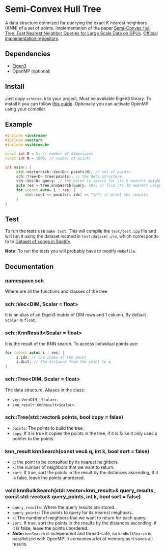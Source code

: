 # Semi-Convex Hull Tree

A data structure optimized for querying the exact K nearest neighbors (KNN) of a set of points.
Implementation of the paper [Semi-Convex Hull Tree: Fast Nearest Neighbor Queries for Large Scale Data on GPUs](https://ieeexplore.ieee.org/document/8594919).
[Official implementation repository](https://github.com/XFastDataLab/Semi-convex_Hull_Tree).

## Dependencies

-   [Eigen3](https://eigen.tuxfamily.org)
-   OpenMP (optional)

## Install

Just copy `schtree.h` to your project. Must be available
Eigen3 library. To install it you can follow [this guide](https://eigen.tuxfamily.org/dox/GettingStarted.html).
Optionally you can activate OpenMP using your compiler.

## Example

~~~cpp
#include <iostream>
#include <vector>
#include <schtree.h>

const int D = 5; // number of dimensions
const int N = 1000; // number of points

int main() {
     std::vector<sch::Vec<D>> points(N); // set of points
     sch::Tree<D> tree(points); // the data structure
     sch::Vec<D> query; // the point to search for its k nearest neighbors
     auto res = tree.knnSearch(query, 30); // find its 30 nearest neighbors
     for (const auto& i : res) {
         std::cout << points[i.idx] << "\n"; // print the results
     }
}
~~~

## Test

To run the tests use `make test`. This will compile the `test/test.cpp` file
and will run it using the dataset located in `test/dataset.csv`, which corresponds to
to [Dataset of songs in Spotify](https://www.kaggle.com/datasets/mrmorj/dataset-of-songs-in-spotify).

**Note:** To run the tests you will probably have to modify `Makefile`.

## Documentation

### namespace sch

Where are all the functions and classes of the tree

### sch::Vec<DIM, Scalar = float>

It is an alias of an Eigen3 matrix of DIM rows and 1 column. By default `Scalar` is `float`.

### sch::KnnResult<Scalar = float>

It is the result of the KNN search. To access individual points use:

~~~cpp
for (const auto& i : res) {
     i.idx; // the index of the point
     i.dist; // the distance from the point to q
}
~~~

### sch::Tree<DIM, Scalar = float>

The data structure. Aliases in the class:

- `vec`: `Vec<DIM, Scalar>`.
- `knn_result`: `KnnResult<Scalar>`.

### sch::Tree(std::vector<vec>& points, bool copy = false)

- `points`: The points to build the tree.
- `copy`: If it is true it copies the points in the tree, if it is false it only uses a pointer to the points.

### knn_result knnSearch(const vec& q, int k, bool sort = false)

- `q`: the point to be consulted by its nearest neighbors.
- `k`: the number of neighbors that we want to return.
- `sort`: If true, sort the points in the result by the distances ascending,
     if it is false, leave the points unordered.

### void knnBulkSearch(std::vector<knn_result>& query_results, const std::vector<vec>& query_points, int k, bool sort = false)

- `query_results`: Where the query results are stored.
- `query_points`: The points to query for its nearest neighbors.
- `k`: The number of neighbors that we want to return for each query.
- `sort`: If true, sort the points in the results by the distances ascending,
     if it is false, leave the points unordered.
- **Note:** `knnSearch` is independent and thread-safe, so `knnBulkSearch`
     is parallelized with OpenMP. It consumes a lot of memory as it saves
     all results.

